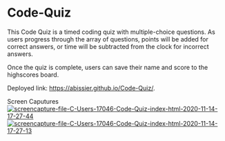 # Code-Quiz

This Code Quiz is a timed coding quiz with multiple-choice questions. As users progress through the array of questions, points will be added for correct answers, or time will be subtracted from the clock for incorrect answers. 

Once the quiz is complete, users can save their name and score to the highscores board. 

Deployed link: https://abissier.github.io/Code-Quiz/.

Screen Caputures
<a href="https://ibb.co/n8wH74c"><img src="https://i.ibb.co/cXyG6RF/screencapture-file-C-Users-17046-Code-Quiz-index-html-2020-11-14-17-27-44.png" alt="screencapture-file-C-Users-17046-Code-Quiz-index-html-2020-11-14-17-27-44" border="0"></a>
<a href="https://ibb.co/Kbbt1n6"><img src="https://i.ibb.co/CmmjrLB/screencapture-file-C-Users-17046-Code-Quiz-index-html-2020-11-14-17-27-13.png" alt="screencapture-file-C-Users-17046-Code-Quiz-index-html-2020-11-14-17-27-13" border="0"></a><br /><a target='_blank' href='https://imgbb.com/'></a><br />